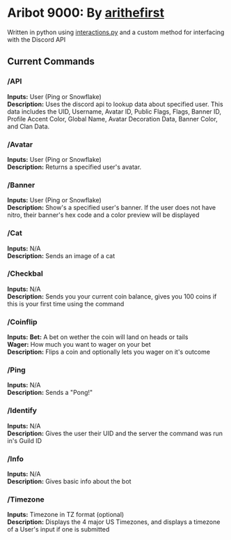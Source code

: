 # **Aribot 9000: By [arithefirst](https://arithefirst.com)**
Written in python using [interactions.py](https://github.com/interactions-py) and a custom method for interfacing with the Discord API<br>


## Current Commands

### /API
**Inputs:** User (Ping or Snowflake)<br>
**Description:** Uses the discord api to lookup data about specified user. This data includes the UID, Username, Avatar ID, Public Flags, Flags, Banner ID, Profile Accent Color, Global Name, Avatar Decoration Data, Banner Color, and Clan Data. 

### /Avatar
**Inputs:** User (Ping or Snowflake)<br>
**Description:** Returns a specified user's avatar.

### /Banner
**Inputs:** User (Ping or Snowflake)<br>
**Description:** Show's a specified user's banner. If the user does not have nitro, their banner's hex code and a color preview will be displayed

### /Cat
**Inputs:** N/A<br>
**Description:** Sends an image of a cat

### /Checkbal
**Inputs:** N/A<br>
**Description:** Sends you your current coin balance, gives you 100 coins if this is your first time using the command

### /Coinflip
**Inputs:**
    **Bet:** A bet on wether the coin will land on heads or tails<br>
    **Wager:** How much you want to wager on your bet<br>
**Description:** Flips a coin and optionally lets you wager on it's outcome

### /Ping
**Inputs:** N/A<br>
**Description:** Sends a "Pong!"

### /Identify
**Inputs:** N/A<br>
**Description:** Gives the user their UID and the server the command was run in's Guild ID

### /Info
**Inputs:** N/A<br>
**Description:** Gives basic info about the bot

### /Timezone
**Inputs:** Timezone in TZ format (optional) <br>
**Description:** Displays the 4 major US Timezones, and displays a timezone of a User's input if one is submitted